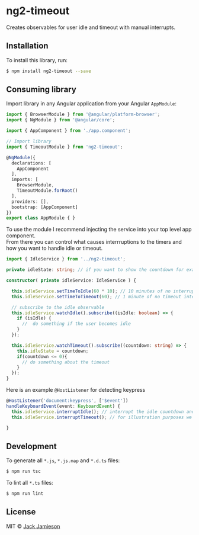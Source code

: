 # ng2-timeout
Creates observables for user idle and timeout with manual interrupts.

## Installation

To install this library, run:

```bash
$ npm install ng2-timeout --save
```

## Consuming library

Import library in any Angular application from your Angular `AppModule`:

```typescript
import { BrowserModule } from '@angular/platform-browser';
import { NgModule } from '@angular/core';

import { AppComponent } from './app.component';

// Import library
import { TimeoutModule } from 'ng2-timeout';

@NgModule({
  declarations: [
    AppComponent
  ],
  imports: [
    BrowserModule,
    TimeoutModule.forRoot()
  ],
  providers: [],
  bootstrap: [AppComponent]
})
export class AppModule { }
```

To use the module I recommend injecting the service into your top level app component.  
From there you can control what causes interrruptions to the timers and how you want to handle idle or timeout.

```typescript
import { IdleService } from '../ng2-timeout';

private idleState: string; // if you want to show the countdown for example

constructor( private idleService: IdleService ) {

  this.idleService.setTimeToIdle(60 * 10); // 10 minutes of no interrupts will set the user to idle
  this.idleService.setTimeToTimeout(60); // 1 minute of no timeout interrupts will set the user as timed out

  // subscribe to the idle observable
  this.idleService.watchIdle().subscribe((isIdle: boolean) => {
    if (isIdle) {
      //  do something if the user becomes idle
    }
  });

  this.idleService.watchTimeout().subscribe((countdown: string) => {
    this.idleState = countdown;
    if(countdown <= 0){
      // do something about the timeout
    }
  });
}
```

Here is an example `@HostListener` for detecting keypress

```typescript
@HostListener('document:keypress', ['$event'])
handleKeyboardEvent(event: KeyboardEvent) {
  this.idleService.interruptIdle(); // interrupt the idle countdown and reset the timer if a key was pressed
  this.idleService.interruptTimeout(); // for illustration purposes we can also reset the timeout when a key is pressed

}
```



## Development

To generate all `*.js`, `*.js.map` and `*.d.ts` files:

```bash
$ npm run tsc
```

To lint all `*.ts` files:

```bash
$ npm run lint
```

## License

MIT © [Jack Jamieson](mailto:jack.jamieson@doh.nj.gov)
